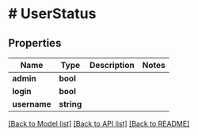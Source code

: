 # # UserStatus

## Properties

Name | Type | Description | Notes
------------ | ------------- | ------------- | -------------
**admin** | **bool** |  |
**login** | **bool** |  |
**username** | **string** |  |

[[Back to Model list]](../../README.md#models) [[Back to API list]](../../README.md#endpoints) [[Back to README]](../../README.md)
